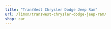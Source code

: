 ```yaml
---
title: "TransWest Chrysler Dodge Jeep Ram"
url: /limon/transwest-chrysler-dodge-jeep-ram/
shop: car
---
```

